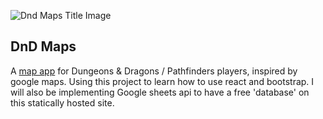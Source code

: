![Dnd Maps Title Image](https://lh3.googleusercontent.com/RSKyW1gNYO1h1WwpSJSsQE_1ORTFzIVHreotFBrOhJA9o_52KVI_hhX6Y6vU8nG9iKqSZxT20Sl7mPi3X2b89rgvB_OKXbiEdQkfo7okCfTrTTGz66qeuPwpzWeEncQfG3t1Fvpvh8mQ_BU6om1K4blCbT-rIK1AfLuoMzjsDCSF_vy1cDggTaHskYhIRjJjfj1KsgsGUkWnkrMzc0-GxLAjJZp_yxxPnVtXu5Ai2x4qwAw_uTKQzfMnOY8Q2QHVsuV25O9dIiXrKDJ9PmFI5K3Z_A3sfkZjywpManrJipziYjdBIAGuw0Aof5OzyhZMsvXFLxIxypZ5lBIB_DAjtVXU9YFXbgl6TY-v1fUE7N68Da_YxNKsQrNKlESYNde-2xhGGoQ24MTpS_4yTpQG_SIqr55XTGEQGv-Ogs7j4bpQ_S6sLrP1_KnKWfJ6MV9mKoBs1rbLLfv2_Ie3UB_jNZEvr0ErfQyimKjZbsWkshU0FTiad2pZLRPuqymAJx-dAu7G-oT_GIaQHL6Dk7fK7uNAU3ox57AeTatKCjKhbOlZnYzFekdzwifRXTDUyZVi_yVUcbnv2NXyK5Ho6I4KJpnQUCZ4uyIdu77ABQ0nhlSjir812DJDG2VKGPO-2dFX88kzsyTMLQYThxnJtUSJjRG_=w1280-h640-no)

## DnD Maps

A [map app](https://katie-van.github.io/dnd-maps/) for Dungeons & Dragons / Pathfinders players, inspired by google maps. Using this project to learn how to use react and bootstrap. I will also be implementing Google sheets api to have a free 'database' on this statically hosted site.
